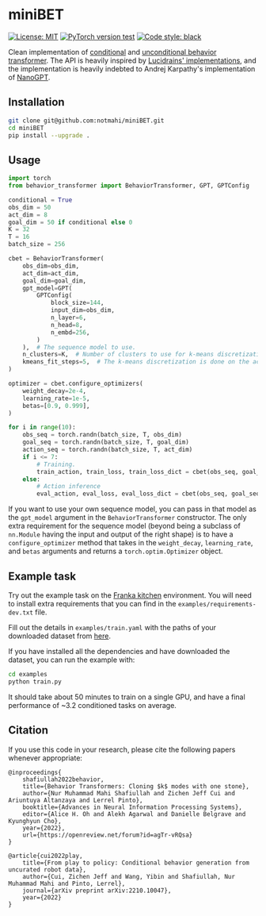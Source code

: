 # miniBET
[![License: MIT](https://img.shields.io/badge/License-MIT-yellow.svg)](https://opensource.org/licenses/MIT)
[![PyTorch version test](https://github.com/notmahi/miniBET/workflows/PyTorch%20version%20tests/badge.svg)](https://github.com/pytorch/ignite/actions)
[![Code style: black](https://img.shields.io/badge/code%20style-black-000000.svg)](https://github.com/psf/black)

Clean implementation of [conditional](https://play-to-policy.github.io) and [unconditional behavior transformer](https://mahis.life/bet). The API is heavily inspired by [Lucidrains' implementations](https://github.com/lucidrains/), and the implementation is heavily indebted to Andrej Karpathy's implementation of [NanoGPT](https://github.com/karpathy/nanoGPT).


## Installation
```bash
git clone git@github.com:notmahi/miniBET.git
cd miniBET
pip install --upgrade .
```

## Usage
```python
import torch
from behavior_transformer import BehaviorTransformer, GPT, GPTConfig

conditional = True
obs_dim = 50
act_dim = 8
goal_dim = 50 if conditional else 0
K = 32
T = 16
batch_size = 256

cbet = BehaviorTransformer(
    obs_dim=obs_dim,
    act_dim=act_dim,
    goal_dim=goal_dim,
    gpt_model=GPT(
        GPTConfig(
            block_size=144,
            input_dim=obs_dim,
            n_layer=6,
            n_head=8,
            n_embd=256,
        )
    ),  # The sequence model to use.
    n_clusters=K,  # Number of clusters to use for k-means discretization.
    kmeans_fit_steps=5,  # The k-means discretization is done on the actions seen in the first kmeans_fit_steps.
)

optimizer = cbet.configure_optimizers(
    weight_decay=2e-4,
    learning_rate=1e-5,
    betas=[0.9, 0.999],
)

for i in range(10):
    obs_seq = torch.randn(batch_size, T, obs_dim)
    goal_seq = torch.randn(batch_size, T, goal_dim)
    action_seq = torch.randn(batch_size, T, act_dim)
    if i <= 7:
        # Training.
        train_action, train_loss, train_loss_dict = cbet(obs_seq, goal_seq, action_seq)
    else:
        # Action inference
        eval_action, eval_loss, eval_loss_dict = cbet(obs_seq, goal_seq, None)
```

If you want to use your own sequence model, you can pass in that model as the `gpt_model` argument in the `BehaviorTransformer` constructor. The only extra requirement for the sequence model (beyond being a subclass of `nn.Module` having the input and output of the right shape) is to have a `configure_optimizer` method that takes in the `weight_decay`, `learning_rate`, and `betas` arguments and returns a `torch.optim.Optimizer` object.

## Example task
Try out the example task on the [Franka kitchen](https://robotics.farama.org/envs/franka_kitchen/) environment. You will need to install extra requirements that you can find in the `examples/requirements-dev.txt` file.

Fill out the details in `examples/train.yaml` with the paths of your downloaded dataset from [here](https://osf.io/983qz/).

If you have installed all the dependencies and have downloaded the dataset, you can run the example with:
```bash
cd examples
python train.py
```
It should take about 50 minutes to train on a single GPU, and have a final performance of ~3.2 conditioned tasks on average.

## Citation
If you use this code in your research, please cite the following papers whenever appropriate:

```
@inproceedings{
    shafiullah2022behavior,
    title={Behavior Transformers: Cloning $k$ modes with one stone},
    author={Nur Muhammad Mahi Shafiullah and Zichen Jeff Cui and Ariuntuya Altanzaya and Lerrel Pinto},
    booktitle={Advances in Neural Information Processing Systems},
    editor={Alice H. Oh and Alekh Agarwal and Danielle Belgrave and Kyunghyun Cho},
    year={2022},
    url={https://openreview.net/forum?id=agTr-vRQsa}
}

@article{cui2022play,
    title={From play to policy: Conditional behavior generation from uncurated robot data},
    author={Cui, Zichen Jeff and Wang, Yibin and Shafiullah, Nur Muhammad Mahi and Pinto, Lerrel},
    journal={arXiv preprint arXiv:2210.10047},
    year={2022}
}
```